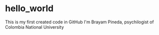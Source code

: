 # hello_world
This is my first created code in GitHub
I'm Brayam Pineda, psychilogist of Colombia National University
